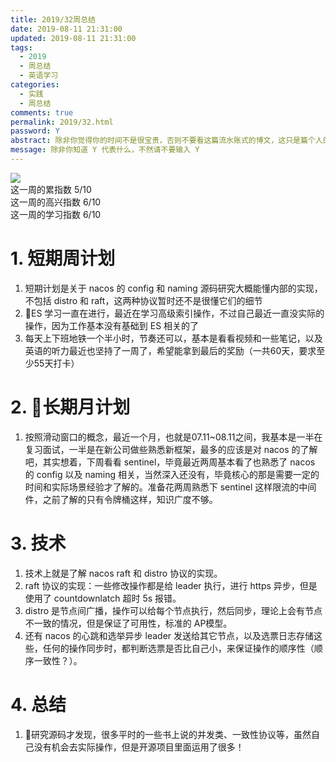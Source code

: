 ```yaml
---
title: 2019/32周总结
date: 2019-08-11 21:31:00
updated: 2019-08-11 21:31:00
tags:
  - 2019
  - 周总结
  - 英语学习
categories: 
  - 实践
  - 周总结
comments: true
permalink: 2019/32.html  
password: Y
abstract: 除非你觉得你的时间不是很宝贵，否则不要看这篇流水账式的博文，这只是篇个人的工作的学习一个总结而已，没有包含任何的技术细节
message: 除非你知道 Y 代表什么，不然请不要输入 Y
---
```


![][0]  
这一周的累指数 5/10  
这一周的高兴指数 6/10   
这一周的学习指数 6/10  

<!--more-->

# 1. 短期周计划

1. 短期计划是关于 nacos 的 config 和 naming 源码研究大概能懂内部的实现，不包括 distro 和 raft，这两种协议暂时还不是很懂它们的细节
2. ES 学习一直在进行，最近在学习高级索引操作，不过自己最近一直没实际的操作，因为工作基本没有基础到 ES 相关的了
3. 每天上下班地铁一个半小时，节奏还可以，基本是看看视频和一些笔记，以及英语的听力最近也坚持了一周了，希望能拿到最后的奖励（一共60天，要求至少55天打卡）

# 2. 长期月计划

1. 按照滑动窗口的概念，最近一个月，也就是07.11~08.11之间，我基本是一半在复习面试，一半是在新公司做些熟悉新框架，最多的应该是对 nacos 的了解吧，其实想着，下周看看 sentinel，毕竟最近两周基本看了也熟悉了 nacos 的 config 以及 naming 相关，当然深入还没有，毕竟核心的那是需要一定的时间和实际场景经验才了解的。准备花两周熟悉下 sentinel 这样限流的中间件，之前了解的只有令牌桶这样，知识广度不够。

# 3. 技术

1. 技术上就是了解 nacos raft 和 distro 协议的实现。
2. raft 协议的实现：一些修改操作都是给 leader 执行，进行 https 异步，但是使用了 countdownlatch 超时 5s 报错。
3. distro 是节点间广播，操作可以给每个节点执行，然后同步，理论上会有节点不一致的情况，但是保证了可用性，标准的 AP模型。
4. 还有 nacos 的心跳和选举异步 leader 发送给其它节点，以及选票日志存储这些，任何的操作同步时，都判断选票是否比自己小，来保证操作的顺序性（顺序一致性？）。

# 4. 总结

1. 研究源码才发现，很多平时的一些书上说的并发类、一致性协议等，虽然自己没有机会去实际操作，但是开源项目里面运用了很多！

[0]: https://leran2deeplearnjavawebtech.oss-cn-beijing.aliyuncs.com/background/2019-08-11%E8%A1%80%E9%92%BB.webp